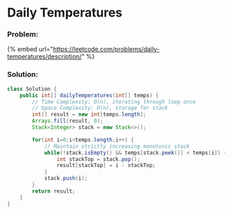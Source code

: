 # Daily Temperatures

### Problem:

{% embed url="https://leetcode.com/problems/daily-temperatures/description/" %}

### Solution:

```java
class Solution {
    public int[] dailyTemperatures(int[] temps) {
        // Time Complexity: O(n), iterating through loop once
        // Space Complexity: O(n), storage for stack
        int[] result = new int[temps.length];
        Arrays.fill(result, 0);
        Stack<Integer> stack = new Stack<>();

        for(int i=0;i<temps.length;i++) {
            // Maintain strictly increasing monotonic stack
            while(!stack.isEmpty() && temps[stack.peek()] < temps[i]) {
                int stackTop = stack.pop();
                result[stackTop] = i - stackTop;
            }
            stack.push(i);
        }
        return result;
    }
}
```
